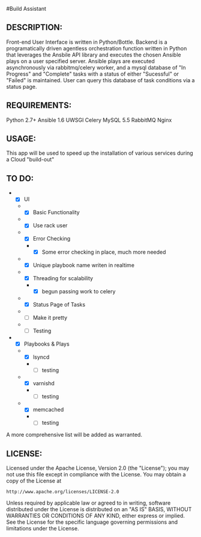 #Build Assistant

## DESCRIPTION:

Front-end User Interface is written in Python/Bottle.  Backend is a programatically driven agentless orchestration function written in Python that leverages the Ansbile API library and executes the chosen Ansible plays on a user specified server.  Ansible plays are executed asynchronously via rabbitmq/celery worker, and a mysql database of "In Progress" and "Complete" tasks with a status of either "Sucessful" or "Failed" is maintained.  User can query this database of task conditions via a status page.

## REQUIREMENTS:

Python 2.7+
Ansible 1.6
UWSGI
Celery
MySQL 5.5
RabbitMQ
Nginx

## USAGE:

This app will be used to speed up the installation of various services during a Cloud "build-out"

## TO DO:

* - [x] UI
  * - [x] Basic Functionality
  * - [x] Use rack user
  * - [x] Error Checking
    * - [x] Some error checking in place, much more needed
  * - [x] Unique playbook name writen in realtime
  * - [x] Threading for scalability
    * - [x] begun passing work to celery
  * - [x] Status Page of Tasks
  * - [ ] Make it pretty
  * - [ ] Testing
* - [x] Playbooks & Plays
  * - [x] lsyncd
    * - [ ] testing
  * - [x] varnishd
    *  - [ ] testing
  * - [x] memcached
    * - [ ] testing

A more comprehensive list will be added as warranted.

## LICENSE:

Licensed under the Apache License, Version 2.0 (the "License");
you may not use this file except in compliance with the License.
You may obtain a copy of the License at

    http://www.apache.org/licenses/LICENSE-2.0

Unless required by applicable law or agreed to in writing, software
distributed under the License is distributed on an "AS IS" BASIS,
WITHOUT WARRANTIES OR CONDITIONS OF ANY KIND, either express or implied.
See the License for the specific language governing permissions and
limitations under the License.
